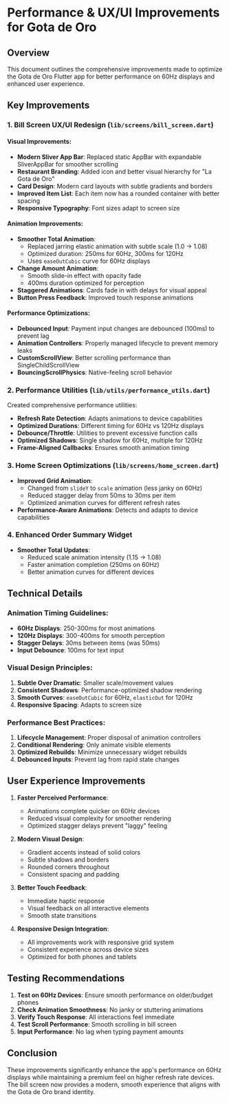 # Performance & UX/UI Improvements for Gota de Oro

## Overview
This document outlines the comprehensive improvements made to optimize the Gota de Oro Flutter app for better performance on 60Hz displays and enhanced user experience.

## Key Improvements

### 1. Bill Screen UX/UI Redesign (`lib/screens/bill_screen.dart`)

#### Visual Improvements:
- **Modern Sliver App Bar**: Replaced static AppBar with expandable SliverAppBar for smoother scrolling
- **Restaurant Branding**: Added icon and better visual hierarchy for "La Gota de Oro"
- **Card Design**: Modern card layouts with subtle gradients and borders
- **Improved Item List**: Each item now has a rounded container with better spacing
- **Responsive Typography**: Font sizes adapt to screen size

#### Animation Improvements:
- **Smoother Total Animation**: 
  - Replaced jarring elastic animation with subtle scale (1.0 → 1.08)
  - Optimized duration: 250ms for 60Hz, 300ms for 120Hz
  - Uses `easeOutCubic` curve for 60Hz displays
- **Change Amount Animation**: 
  - Smooth slide-in effect with opacity fade
  - 400ms duration optimized for perception
- **Staggered Animations**: Cards fade in with delays for visual appeal
- **Button Press Feedback**: Improved touch response animations

#### Performance Optimizations:
- **Debounced Input**: Payment input changes are debounced (100ms) to prevent lag
- **Animation Controllers**: Properly managed lifecycle to prevent memory leaks
- **CustomScrollView**: Better scrolling performance than SingleChildScrollView
- **BouncingScrollPhysics**: Native-feeling scroll behavior

### 2. Performance Utilities (`lib/utils/performance_utils.dart`)

Created comprehensive performance utilities:
- **Refresh Rate Detection**: Adapts animations to device capabilities
- **Optimized Durations**: Different timing for 60Hz vs 120Hz displays
- **Debounce/Throttle**: Utilities to prevent excessive function calls
- **Optimized Shadows**: Single shadow for 60Hz, multiple for 120Hz
- **Frame-Aligned Callbacks**: Ensures smooth animation timing

### 3. Home Screen Optimizations (`lib/screens/home_screen.dart`)

- **Improved Grid Animation**:
  - Changed from `slideY` to `scale` animation (less janky on 60Hz)
  - Reduced stagger delay from 50ms to 30ms per item
  - Optimized animation curves for different refresh rates
- **Performance-Aware Animations**: Detects and adapts to device capabilities

### 4. Enhanced Order Summary Widget

- **Smoother Total Updates**:
  - Reduced scale animation intensity (1.15 → 1.08)
  - Faster animation completion (250ms on 60Hz)
  - Better animation curves for different devices

## Technical Details

### Animation Timing Guidelines:
- **60Hz Displays**: 250-300ms for most animations
- **120Hz Displays**: 300-400ms for smooth perception
- **Stagger Delays**: 30ms between items (was 50ms)
- **Input Debounce**: 100ms for text input

### Visual Design Principles:
1. **Subtle Over Dramatic**: Smaller scale/movement values
2. **Consistent Shadows**: Performance-optimized shadow rendering
3. **Smooth Curves**: `easeOutCubic` for 60Hz, `elasticOut` for 120Hz
4. **Responsive Spacing**: Adapts to screen size

### Performance Best Practices:
1. **Lifecycle Management**: Proper disposal of animation controllers
2. **Conditional Rendering**: Only animate visible elements
3. **Optimized Rebuilds**: Minimize unnecessary widget rebuilds
4. **Debounced Inputs**: Prevent lag from rapid state changes

## User Experience Improvements

1. **Faster Perceived Performance**:
   - Animations complete quicker on 60Hz devices
   - Reduced visual complexity for smoother rendering
   - Optimized stagger delays prevent "laggy" feeling

2. **Modern Visual Design**:
   - Gradient accents instead of solid colors
   - Subtle shadows and borders
   - Rounded corners throughout
   - Consistent spacing and padding

3. **Better Touch Feedback**:
   - Immediate haptic response
   - Visual feedback on all interactive elements
   - Smooth state transitions

4. **Responsive Design Integration**:
   - All improvements work with responsive grid system
   - Consistent experience across device sizes
   - Optimized for both phones and tablets

## Testing Recommendations

1. **Test on 60Hz Devices**: Ensure smooth performance on older/budget phones
2. **Check Animation Smoothness**: No janky or stuttering animations
3. **Verify Touch Response**: All interactions feel immediate
4. **Test Scroll Performance**: Smooth scrolling in bill screen
5. **Input Performance**: No lag when typing payment amounts

## Conclusion

These improvements significantly enhance the app's performance on 60Hz displays while maintaining a premium feel on higher refresh rate devices. The bill screen now provides a modern, smooth experience that aligns with the Gota de Oro brand identity.
